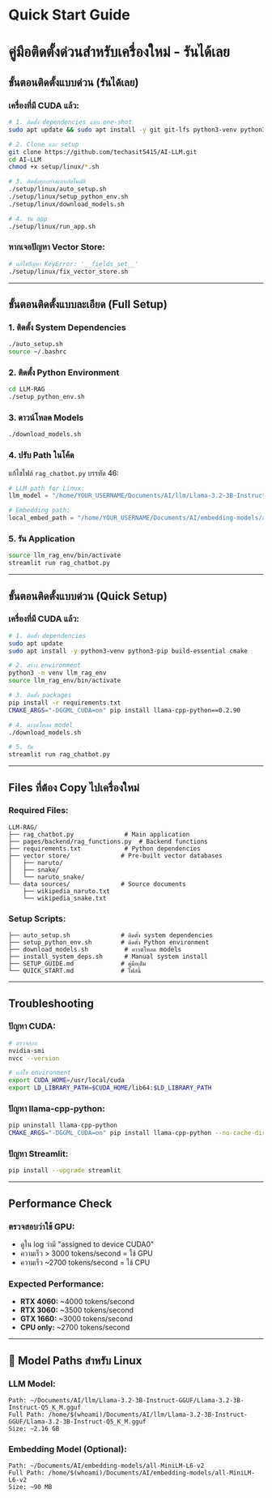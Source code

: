 # Quick Start Guide
# คู่มือติดตั้งด่วนสำหรับเครื่องใหม่ - รันได้เลย

## ขั้นตอนติดตั้งแบบด่วน (รันได้เลย)

### เครื่องที่มี CUDA แล้ว:
```bash
# 1. ติดตั้ง dependencies แบบ one-shot
sudo apt update && sudo apt install -y git git-lfs python3-venv python3-dev build-essential cmake

# 2. Clone และ setup
git clone https://github.com/techasit5415/AI-LLM.git
cd AI-LLM
chmod +x setup/linux/*.sh

# 3. ติดตั้งทุกอย่างแบบอัตโนมัติ
./setup/linux/auto_setup.sh
./setup/linux/setup_python_env.sh  
./setup/linux/download_models.sh

# 4. รัน app
./setup/linux/run_app.sh
```

### หากเจอปัญหา Vector Store:
```bash
# แก้ไขปัญหา KeyError: '__fields_set__'
./setup/linux/fix_vector_store.sh
```

---

## ขั้นตอนติดตั้งแบบละเอียด (Full Setup)

### 1. ติดตั้ง System Dependencies
```bash
./auto_setup.sh
source ~/.bashrc
```

### 2. ติดตั้ง Python Environment  
```bash
cd LLM-RAG
./setup_python_env.sh
```

### 3. ดาวน์โหลด Models
```bash
./download_models.sh
```

### 4. ปรับ Path ในโค้ด
แก้ไขไฟล์ `rag_chatbot.py` บรรทัด 46:
```python
# LLM path for Linux: 
llm_model = "/home/YOUR_USERNAME/Documents/AI/llm/Llama-3.2-3B-Instruct-GGUF/Llama-3.2-3B-Instruct-Q5_K_M.gguf"

# Embedding path:
local_embed_path = "/home/YOUR_USERNAME/Documents/AI/embedding-models/all-MiniLM-L6-v2"
```

### 5. รัน Application
```bash
source llm_rag_env/bin/activate
streamlit run rag_chatbot.py
```

---

## ขั้นตอนติดตั้งแบบด่วน (Quick Setup)

### เครื่องที่มี CUDA แล้ว:
```bash
# 1. ติดตั้ง dependencies
sudo apt update
sudo apt install -y python3-venv python3-pip build-essential cmake

# 2. สร้าง environment
python3 -m venv llm_rag_env
source llm_rag_env/bin/activate

# 3. ติดตั้ง packages
pip install -r requirements.txt
CMAKE_ARGS="-DGGML_CUDA=on" pip install llama-cpp-python==0.2.90

# 4. ดาวน์โหลด model
./download_models.sh

# 5. รัน
streamlit run rag_chatbot.py
```

---

## Files ที่ต้อง Copy ไปเครื่องใหม่

### Required Files:
```
LLM-RAG/
├── rag_chatbot.py              # Main application
├── pages/backend/rag_functions.py  # Backend functions
├── requirements.txt            # Python dependencies
├── vector store/              # Pre-built vector databases
│   ├── naruto/
│   ├── snake/ 
│   └── naruto_snake/
└── data sources/              # Source documents
    ├── wikipedia_naruto.txt
    └── wikipedia_snake.txt
```

### Setup Scripts:
```
├── auto_setup.sh              # ติดตั้ง system dependencies
├── setup_python_env.sh        # ติดตั้ง Python environment
├── download_models.sh          # ดาวน์โหลด models
├── install_system_deps.sh      # Manual system install
├── SETUP_GUIDE.md             # คู่มือเต็ม
└── QUICK_START.md             # ไฟล์นี้
```

---

## Troubleshooting

### ปัญหา CUDA:
```bash
# ตรวจสอบ
nvidia-smi
nvcc --version

# แก้ไข environment
export CUDA_HOME=/usr/local/cuda
export LD_LIBRARY_PATH=$CUDA_HOME/lib64:$LD_LIBRARY_PATH
```

### ปัญหา llama-cpp-python:
```bash
pip uninstall llama-cpp-python
CMAKE_ARGS="-DGGML_CUDA=on" pip install llama-cpp-python --no-cache-dir
```

### ปัญหา Streamlit:
```bash
pip install --upgrade streamlit
```

---

## Performance Check

### ตรวจสอบว่าใช้ GPU:
- ดูใน log ว่ามี "assigned to device CUDA0" 
- ความเร็ว > 3000 tokens/second = ใช้ GPU
- ความเร็ว ~2700 tokens/second = ใช้ CPU

### Expected Performance:
- **RTX 4060:** ~4000 tokens/second
- **RTX 3060:** ~3500 tokens/second  
- **GTX 1660:** ~3000 tokens/second
- **CPU only:** ~2700 tokens/second

---

## 📁 Model Paths สำหรับ Linux

### LLM Model:
```
Path: ~/Documents/AI/llm/Llama-3.2-3B-Instruct-GGUF/Llama-3.2-3B-Instruct-Q5_K_M.gguf
Full Path: /home/$(whoami)/Documents/AI/llm/Llama-3.2-3B-Instruct-GGUF/Llama-3.2-3B-Instruct-Q5_K_M.gguf
Size: ~2.16 GB
```

### Embedding Model (Optional):
```
Path: ~/Documents/AI/embedding-models/all-MiniLM-L6-v2
Full Path: /home/$(whoami)/Documents/AI/embedding-models/all-MiniLM-L6-v2
Size: ~90 MB
```
